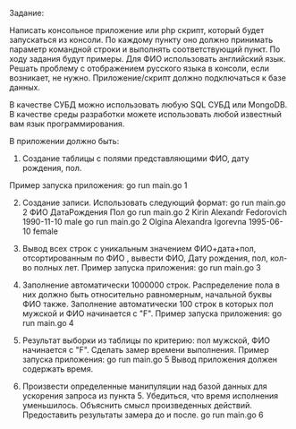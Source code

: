 Задание:

Написать консольное приложение или php скрипт, который будет запускаться из консоли.
По каждому пункту оно должно принимать параметр командной строки и выполнять соответствующий пункт.
По ходу задания будут примеры. Для ФИО использовать английский язык. Решать проблему с отображением русского языка в консоли, если возникает, не нужно.
Приложение/скрипт должно подключаться к базе данных.

В качестве СУБД можно использовать любую SQL СУБД или MongoDB.
В качестве среды разработки можете использовать любой известный вам язык программирования.

В приложении должно быть:
1. Создание таблицы с полями представляющими ФИО, дату рождения, пол.

Пример запуска приложения:
go run main.go 1

2. Создание записи. Использовать следующий формат:
   go run main.go 2 ФИО ДатаРождения Пол
   go run main.go 2 Kirin Alexandr Fedorovich 1990-11-10 male
   go run main.go 2 Olgina Alexandra Igorevna 1995-06-10 female

3. Вывод всех строк с уникальным значением ФИО+дата+пол, отсортированным по ФИО , вывести ФИО, Дату рождения, пол, кол-во полных лет.
   Пример запуска приложения:
   go run main.go 3

4. Заполнение автоматически 1000000 строк. Распределение пола в них должно быть относительно равномерным, начальной буквы ФИО также. Заполнение автоматически 100 строк в которых пол мужской и ФИО начинается с "F".
   Пример запуска приложения:
   go run main.go 4

5. Результат выборки из таблицы по критерию: пол мужской, ФИО начинается с "F". Сделать замер времени выполнения.
   Пример запуска приложения:
   go run main.go 5
   Вывод приложения должен содержать время.

6. Произвести определенные манипуляции над базой данных для ускорения запроса из пункта 5. Убедиться, что время исполнения уменьшилось. Объяснить смысл произведенных действий. Предоставить результаты замера до и после.
   go run main.go 6